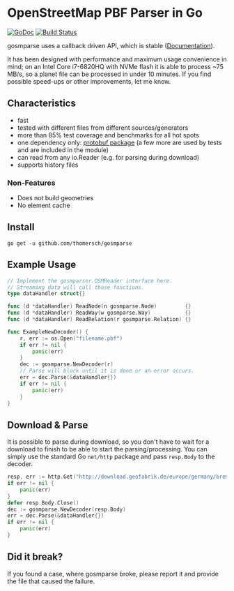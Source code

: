 # OpenStreetMap PBF Parser in Go

[![GoDoc](https://godoc.org/github.com/thomersch/gosmparse?status.svg)](https://godoc.org/github.com/thomersch/gosmparse) [![Build Status](https://travis-ci.org/thomersch/gosmparse.svg?branch=master)](https://travis-ci.org/thomersch/gosmparse)

gosmparse uses a callback driven API, which is stable ([Documentation](https://godoc.org/github.com/thomersch/gosmparse)).

It has been designed with performance and maximum usage convenience in mind; on an Intel Core i7-6820HQ with NVMe flash it is able to process ~75 MB/s, so a planet file can be processed in under 10 minutes. If you find possible speed-ups or other improvements, let me know.


## Characteristics

* fast
* tested with different files from different sources/generators
* more than 85% test coverage and benchmarks for all hot spots
* one dependency only: [protobuf package](google.golang.org/protobuf) (a few more are used by tests and are included in the module)
* can read from any io.Reader (e.g. for parsing during download)
* supports history files

### Non-Features

* Does not build geometries
* No element cache

## Install

```
go get -u github.com/thomersch/gosmparse
```

## Example Usage

```go
// Implement the gosmparser.OSMReader interface here.
// Streaming data will call those functions.
type dataHandler struct{}

func (d *dataHandler) ReadNode(n gosmparse.Node)         {}
func (d *dataHandler) ReadWay(w gosmparse.Way)           {}
func (d *dataHandler) ReadRelation(r gosmparse.Relation) {}

func ExampleNewDecoder() {
	r, err := os.Open("filename.pbf")
	if err != nil {
		panic(err)
	}
	dec := gosmparse.NewDecoder(r)
	// Parse will block until it is done or an error occurs.
	err = dec.Parse(&dataHandler{})
	if err != nil {
		panic(err)
	}
}
```

## Download & Parse

It is possible to parse during download, so you don't have to wait for a download to finish to be able to start the parsing/processing. You can simply use the standard Go `net/http` package and pass `resp.Body` to the decoder.

```go
resp, err := http.Get("http://download.geofabrik.de/europe/germany/bremen-latest.osm.pbf")
if err != nil {
	panic(err)
}
defer resp.Body.Close()
dec := gosmparse.NewDecoder(resp.Body)
err = dec.Parse(&dataHandler{})
if err != nil {
	panic(err)
}
```

## Did it break?

If you found a case, where gosmparse broke, please report it and provide the file that caused the failure.
